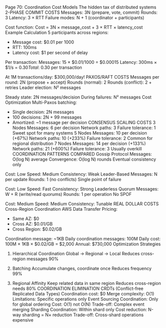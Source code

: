Page 70: Coordination Cost Models
The hidden tax of distributed systems
2-PHASE COMMIT COSTS
Messages: 3N (prepare, vote, commit)
Rounds: 3
Latency: 3 × RTT
Failure modes: N + 1 (coordinator + participants)

Cost function:
Cost = 3N × message_cost + 3 × RTT × latency_cost
Example Calculation
5 participants across regions:
- Message cost: $0.01 per 1000
- RTT: 100ms
- Latency cost: $1 per second of delay

Per transaction:
Messages: 15 × $0.01/1000 = $0.00015
Latency: 300ms × $1/s = $0.30
Total: ~$0.30 per transaction

At 1M transactions/day: $300,000/day!
PAXOS/RAFT COSTS
Messages per round: 2N (propose + accept)
Rounds (normal): 2
Rounds (conflict): 2 + retries
Leader election: N² messages

Steady state: 2N messages/decision
During failures: N² messages
Cost Optimization
Multi-Paxos batching:
- Single decision: 2N messages
- 100 decisions: 2N + 99 messages
- Amortized: ~1 message per decision
CONSENSUS SCALING COSTS
3 Nodes
Messages: 6 per decision
Network paths: 3
Failure tolerance: 1
Sweet spot for many systems
5 Nodes
Messages: 10 per decision (+67%)
Network paths: 10 (+233%)
Failure tolerance: 2
Common for regional distribution
7 Nodes
Messages: 14 per decision (+133%)
Network paths: 21 (+600%)
Failure tolerance: 3
Usually overkill
COORDINATION PATTERNS COMPARED
Gossip Protocol
Messages: O(log N) average
Convergence: O(log N) rounds
Eventual consistency only

Cost: Low
Speed: Medium
Consistency: Weak
Leader-Based
Messages: N per update
Rounds: 1 (no conflicts)
Single point of failure

Cost: Low
Speed: Fast
Consistency: Strong
Leaderless Quorum
Messages: W + R (write/read quorums)
Rounds: 1 per operation
No SPOF

Cost: Medium
Speed: Medium
Consistency: Tunable
REAL DOLLAR COSTS
Cross-Region Coordination
AWS Data Transfer Pricing:
- Same AZ: $0
- Cross AZ: $0.01/GB
- Cross Region: $0.02/GB

Coordination message: ~1KB
Daily coordination messages: 100M
Daily cost: 100M × 1KB × $0.02/GB = $2,000
Annual: $730,000
Optimization Strategies
1. Hierarchical Coordination
   Global → Regional → Local
   Reduces cross-region messages 90%

2. Batching
   Accumulate changes, coordinate once
   Reduces frequency 99%

3. Regional Affinity
   Keep related data in same region
   Reduces cross-region needs 80%
COORDINATION ELIMINATION
CRDTs (Conflict-free Replicated Data Types)
Coordination cost: $0
Merge complexity: O(1)
Limitations: Specific operations only
Event Sourcing
Coordination: Only for global ordering
Cost: O(1) not O(N)
Trade-off: Complex event merging
Sharding
Coordination: Within shard only
Cost reduction: N-way sharding = N× reduction
Trade-off: Cross-shard operations expensive